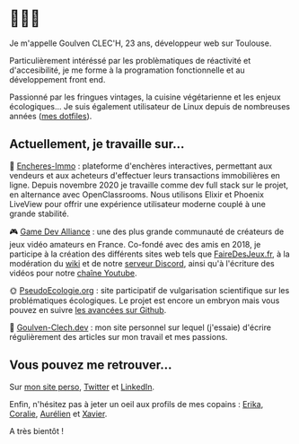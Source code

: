# 👋👋👋

Je m'appelle Goulven CLEC'H, 23 ans, développeur web sur Toulouse.

Particulièrement intéréssé par les problèmatiques de réactivité et d'accesibilité, je me forme à la programation fonctionnelle et au développement front end.

Passionné par les fringues vintages, la cuisine végétarienne et les enjeux écologiques... Je suis également utilisateur de Linux depuis de nombreuses années ([mes dotfiles](https://github.com/GoulvenC/dotfiles)).

## Actuellement, je travaille sur...

🏡 [Encheres-Immo](https://encheres-immo.com/) : plateforme d'enchères interactives, permettant aux vendeurs et aux acheteurs d'effectuer leurs transactions immobilières en ligne. Depuis novembre 2020 je travaille comme dev full stack sur le projet, en alternance avec OpenClassrooms. Nous utilisons Elixir et Phoenix LiveView pour offrir une expérience utilisateur moderne couplé à une grande stabilité.

🎮 [Game Dev Alliance](https://gamedevalliance.fr/) : une des plus grande communauté de créateurs de jeux vidéo amateurs en France. Co-fondé avec des amis en 2018, je participe à la création des différents sites web tels que [FaireDesJeux.fr](https://fairedesjeux.fr), à la modération du [wiki](https://wiki.gamedevalliance.fr/) et de notre [serveur Discord](https://discord.gg/RrBppaj), ainsi qu'à l'écriture des vidéos pour notre [chaîne Youtube](https://www.youtube.com/user/FoxFiesta40).

🌞 [PseudoEcologie.org](https://pseudoecologie.org) : site participatif de vulgarisation scientifique sur les problématiques écologiques. Le projet est encore un embryon mais vous pouvez en suivre [les avancées sur Github](https://github.com/PseudoEcologie/PseudoEcologie.org).

📝 [Goulven-Clech.dev](https://goulven-clech.dev/) : mon site personnel sur lequel (j'essaie) d'écrire régulièrement des articles sur mon travail et mes passions.


## Vous pouvez me retrouver...

Sur [mon site perso](https://goulven-clech.dev/), [Twitter](https://twitter.com/GoulvenClech) et [LinkedIn](https://www.linkedin.com/in/goulvenc/).

Enfin, n'hésitez pas à jeter un oeil aux profils de mes copains : [Erika](https://github.com/Princesseuh), [Coralie](https://github.com/coraliedubreuil), [Aurélien](https://github.com/aureliendossantos) et [Xavier](https://github.com/xvw).

A très bientôt !
